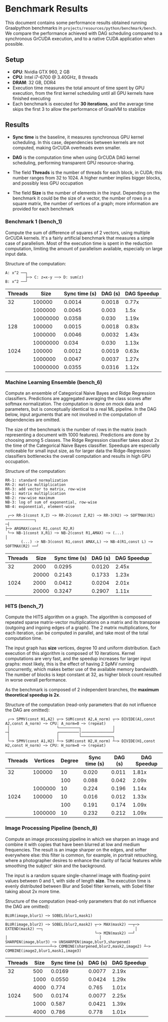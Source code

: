 # Benchmark Results

This document contains some performance results obtained running Graalpython benchmarks in `projects/resources/python/benchmark/bench`.
 We compare the performance achieved with DAG scheduling compared to a synchronous GrCUDA execution, and to a native CUDA application when possible.
 
## Setup

* **GPU**: Nvidia GTX 960, 2 GB
* **CPU**: Intel i7-6700 @ 3.40GHz, 8 threads
* **DRAM**: 32 GB, DDR4
* Execution time measures the total amount of time spent by GPU execution, from the first kernel scheduling until all GPU kernels have finished executing
* Each benchmark is executed for **30 iterations**, and the average time skips the first 3 to allow the performance of GraalVM to stabilize 

## Results

* **Sync time** is the baseline, it measures synchronous GPU kernel scheduling. In this case, dependencies between kernels are not computed, making GrCUDA overheads even smaller.
* **DAG** is the computation time when using GrCUDA DAG kernel scheduling, performing transparent GPU resource-sharing.

* The field **Threads** is the number of threads for each block, in CUDA; this number ranges from 32 to 1024. A higher number implies bigger blocks, and possibly less GPU occupation
* The field **Size** is the number of elements in the input. 
Depending on the benchmark it could be the size of a vector, the number of rows in a square matrix, the number of vertices of a graph; more information are provided for each benchmark 


### Benchmark 1 (bench_1)

Compute the sum of difference of squares of 2 vectors, using multiple GrCUDA kernels. It's a fairly artificial benchmark that measures a simple case of parallelism.
Most of the execution time is spent in the reduction computation, limiting the amount of parallelism available, especially on large input data.

Structure of the computation:

```
A: x^2 ──┐
         ├─> C: z=x-y ──> D: sum(z)
B: x^2 ──┘
```

| Threads | Size | Sync time (s) | DAG (s) | DAG Speedup |
|-----|-----|-----|-----|-----|
|  32  |  100000   |  0.0014   |  0.0018   |  0.77x    |  
|      |  1000000   |  0.0045   |  0.003   |  1.5x    |  
|      |  10000000   |  0.0358    |  0.030   |  1.19x    |  
|  128  |  100000   |  0.0015   |  0.0018   |   0.83x   |  
|      |  1000000   |  0.0046   |  0.0032   |  1.43x    |  
|      |  10000000   |  0.034    |  0.030   |  1.13x    |  
|  1024   | 100000    | 0.0012   | 0.0019  |  0.63x    | 
|     |   1000000  |  0.0047   |  0.0037   | 1.27x      | 
|     |   10000000  | 0.0355    |  0.0316   |   1.12x   | 

### Machine Learning Ensemble (bench_6)

Compute an ensemble of Categorical Naive Bayes and Ridge Regression classifiers.
Predictions are aggregated averaging the class scores after softmax normalization.
The computation is done on mock data and parameters, but is conceptually identical to a real ML pipeline.
In the DAG below, input arguments that are not involved in the computation of dependencies are omitted.

The size of the benchmark is the number of rows in the matrix (each representing a document with 1000 features). Predictions are done by choosing among 5 classes.
The Ridge Regression classifier takes about 2x the time of the Categorical Naive Bayes classifier.
Speedups are especially noticeable for small input size, as for larger data the Ridge-Regression classifiers bottlenecks the overall computation and results in high GPU occupation.

Structure of the computation:

```
RR-1: standard normalization
RR-2: matrix multiplication
RR-3: add vector to matrix, row-wise
NB-1: matrix multiplication
NB-2: row-wise maximum
NB-3: log of sum of exponential, row-wise
NB-4: exponential, element-wise

 ┌─> RR-1(const X,Z) ─> RR-2(const Z,R2) ─> RR-3(R2) ─> SOFTMAX(R1) ─────────────┐
─┤                                                                               ├─> ARGMAX(const R1,const R2,R)
 └─> NB-1(const X,R1) ─> NB-2(const R1,AMAX) ─> (...)                            │
       (...) -> NB-3(const R1,const AMAX,L) ─> NB-4(R1,const L) ─> SOFTMAX(R2) ──┘
```

| Threads | Size | Sync time (s) | DAG (s) | DAG Speedup |
|-----|-----|-----|-----|-----|
|  32  | 2000    |  0.0295   |  0.0120   | 2.45x     | 
|      |  20000   | 0.2143   |  0.1733  |  1.23x    |  
|  1024   | 2000    |  0.0412   | 0.0204    |  2.01x    | 
|     |   20000  |  0.3247   |  0.2907   |  1.11x    | 

### HITS (bench_7)

Compute the HITS algorithm on a graph. The algorithm is composed of repeated sparse matrix-vector multiplications
on a matrix and its transpose (outgoing and ingoing edges of a graph). The 2 matrix multiplications,
for each iteration, can be computed in parallel, and take most of the total computation time.

The input graph has **size** vertices, degree 10 and uniform distribution. Each execution of this algorithm is composed of 10 iterations.
Kernel computations are very fast, and the speedup increases for larger input graphs: most likely, this is the effect of having 2 SpMV running concurrently, 
which makes better use of the available memory bandwidth. The number of blocks is kept constant at 32, as higher block count resulted in worse overall performance.

As the benchmark is composed of 2 independent branches, the **maximum theoretical speedup is 2x**.

Structure of the computation (read-only parameters that do not influence the DAG are omitted):

```
 ┌─> SPMV(const H1,A2) ┬─> SUM(const A2,A_norm) ┬─> DIVIDE(A1,const A2,const A_norm) ─> CPU: A_norm=0 ─> (repeat)
 │                     └─────────┐              │
─┤                     ┌─────────│──────────────┘                                                         
 │                     │         └──────────────┐
 └─> SPMV(const A1,H2) ┴─> SUM(const H2,H_norm) ┴─> DIVIDE(H1,const H2,const H_norm) ─> CPU: H_norm=0 ─> (repeat)                       
```


| Threads | Vertices | Degree | Sync time (s) | DAG (s) | DAG Speedup |
|-----|-----|-----|-----|-----|-----|
|  32  | 100000  | 10       |  0.020   |  0.011   |  1.81x   | 
|      |   | 100            | 0.088|  0.042         |  2.09x   |
|    |       1000000 | 10   |  0.224   |   0.196  |   1.14x   | 
|  1024   |  100000 | 10    |   0.016  |  0.012   |  1.33x   |
|      |   | 100            | 0.191 |      0.174      |   1.09x |
|     |   1000000   | 10    | 0.232  |  0.212  |  1.09x   | 

### Image Processing Pipeline (bench_8)

Compute an image processing pipeline in which we sharpen an image and combine it 
with copies that have been blurred at low and medium frequencies. The result is an image sharper on the edges, 
and softer everywhere else: this filter is common, for example, in portrait retouching, where a photographer desires
 to enhance the clarity of facial features while smoothing the subject' skin and the background.
 
The input is a random square single-channel image with floating-point values between 0 and 1, with side of length **size**.
The execution time is evenly distributed between Blur and Sobel filter kernels, with Sobel filter taking about 2x more time.

Structure of the computation (read-only parameters that do not influence the DAG are omitted):

```
BLUR(image,blur1) ─> SOBEL(blur1,mask1) ───────────────────────────────────────────────────────────────────────────────┐
BLUR(image,blur2) ─> SOBEL(blur2,mask2) ┬─> MAX(mask2) ──┬─> EXTEND(mask2) ──┐                                         │
                                        └─> MIN(mask2) ──┘                   │                                         │
SHARPEN(image,blur3) ─> UNSHARPEN(image,blur3,sharpened) ────────────────────┴─> COMBINE(sharpened,blur2,mask2,image2) ┴─> COMBINE(image2,blur1,mask1,image3)
```

| Threads | Size | Sync time (s) | DAG (s) | DAG Speedup |
|-----|-----|-----|-----|-----|
|  32  | 500    |  0.0169   |  0.0077   | 2.19x     | 
|      | 1000    |  0.0550   |  0.0424   | 1.29x     | 
|      |  4000   | 0.774   | 0.765   |  1.01x    |  
|  1024   | 500    |  0.0174   |  0.0077   |  2.25x    | 
|     |   1000  |   0.587  |  0.0421   | 1.39x     | 
|     |   4000  |   0.786  |  0.778    | 1.01x     | 

